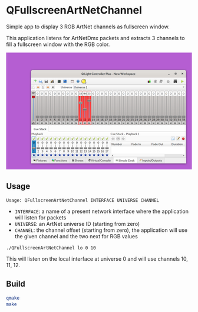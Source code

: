 # QFullscreenArtNetChannel

Simple app to display 3 RGB ArtNet channels as fullscreen window.

This application listens for ArtNetDmx packets and extracts 3 channels to fill a fullscreen window with the RGB color.

![](screenshot.png)

## Usage

```
Usage: QFullscreenArtNetChannel INTERFACE UNIVERSE CHANNEL
```

- `INTERFACE`: a name of a present network interface where the application will listen for packets
- `UNIVERSE`: an ArtNet universe ID (starting from zero)
- `CHANNEL`: the channel offset (starting from zero), the application will use the given channel and the two next for RGB values

```
./QFullscreenArtNetChannel lo 0 10
```

This will listen on the local interface at universe 0 and will use channels 10, 11, 12.

## Build

```bash
qmake
make
```
